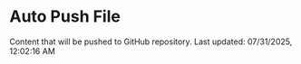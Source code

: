 # Auto Push File

Content that will be pushed to GitHub repository.
Last updated: 07/31/2025, 12:02:16 AM